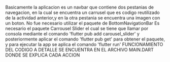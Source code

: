 Basicamente la aplicacion es un navbar que contiene dos pestanias de navegacion, en la cual se encuentra 
un carrusel que es codigo reutilizado de la actividad anterior,y en la otra pestania se encuentra una
imagen con un boton.
No fue necesario utilizar el paquete de BottomNavigationBar
Es necesario el paquete Carrousel Slider el cual se tiene que llamar por consola mediante el comando
'flutter pub add carousel_slider' y posteriormente aplicar el comando 'flutter pub get' para obtener
el paquete, y para ejecutar la app se aplica el comando 'flutter run'
FUNCIONAMIENTO DEL CODIGO A DETALLE SE ENCUENTRA EN EL ARCHIVO MAIN.DART DONDE SE EXPLICA CADA ACCION

